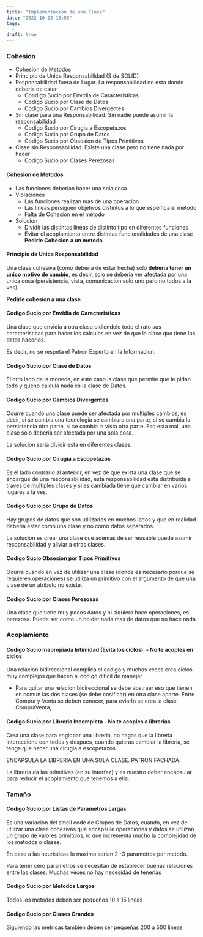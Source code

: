 ```yaml
---
title: "Implementacion de una Clase"
date: "2022-10-28 16:55"
tags: 
  - 
draft: true
---
```

### Cohesion
- Cohesion de Metodos
- Principio de Unica Responsabilidad (S de SOLID)
- Responsabilidad fuera de Lugar. La responsabilidad no esta donde deberia de estar
	- Condigo Sucio por Envidia de Caracteristicas
	- Codigo Sucio por Clase de Datos
	- Codigo Sucio por Cambios Divergentes
- Sin clase para una Responsabilidad. Sin nadie puede asumir la responsabilidad
	- Codigo Sucio por Cirugia a Escopetazos
	- Codigo Sucio por Grupo de Datos
	- Codigo Sucio por Obsesion de Tipos Primitivos
- Clase sin Responsabilidad. Existe una clase pero no tiene nada por hacer
	- Codigo Sucio por Clases Perezosas

#### Cohesion de Metodos
- Las funciones deberian hacer una sola cosa.
- Violaciones
	- Las funciones realizan mas de una operacion
	- Las lineas persiguen objetivos distintos a lo que espeifica el metodo
	- Falta de Cohesion en el metodo
- Solucion
	- Dividir las distintas lineas de distinto tipo en diferentes funciones
	- Evitar el acoplamiento entre distintas funcionalidades de una clase
**Pedirle Cohesion a un metodo**

#### Principio de Unica Responsabilidad
Una clase cohesiva (como deberia de estar hecha) solo **deberia tener un unico motivo de cambio**, es decir, solo se deberia ver afectada por una unica cosa (persistencia, vista, comunicacion solo uno pero no todos a la ves).

**Pedirle cohesion a una clase**.

#### Codigo Sucio por Envidia de Caracteristicas
Una clase que envidia a otra clase pidiendole todo el rato sus caracteristicas para hacer los calculos en vez de que la clase que tiene los datos hacerlos.

Es decir, no se respeta el Patron Experto en la Informacion.

#### Codigo Sucio por Clase de Datos
El otro lado de la moneda, en este caso la clase que permite que le pidan todo y queno calcula nada es la clase de Datos.

#### Codigo Sucio por Cambios Divergentes
Ocurre cuando una clase puede ser afectada por multiples cambios, es decir, si se cambia una tecnologia se cambiara una parte, si se cambia la persistencia otra parte, si se cambia la vista otra parte. Eso esta mal, una clase solo deberia ser afectada por una sola cosa.

La solucion seria dividir esta en diferentes clases.

#### Codigo Sucio por Cirugia a Escopetazos
Es el lado contrario al anterior, en vez de que exista una clase que se encargue de una responsabilidad, esta responsabilidad esta distribuida a traves de multiples clases y si es cambiada tiene que cambiar en varios lugares a la ves.

#### Codigo Sucio por Grupo de Datos
Hay grupos de datos que son utilizados en muchos lados y que en realidad deberia estar como una clase y no como datos separados.

La solucion es crear una clase que ademas de ser reusable puede asumir responsabilidad y aliviar a otras clases.

#### Codigo Sucio Obsesion por Tipos Primitivos
Ocurre cuando en vez de utilizar una clase (donde es necesario porque se requieren operaciones) se utiliza un primitivo con el argumento de que una clase de un atributo no existe.

#### Codigo Sucio por Clases Perezosas
Una clase que tiene muy pocos datos y ni siquiera hace operaciones, es perezosa. Puede ser como un holder nada mas de datos que no hace nada.


### Acoplamiento
#### Codigo Sucio Inapropiada Intimidad (Evita los ciclos). - No te acoples en ciclos
Una relacion bidireccional complica el codigo y muchas veces crea ciclos muy complejos que hacen al codigo dificil de manejar
- Para quitar una relacion bidireccional se debe abstraer eso que tienen en comun las dos clases (se debe cosificar) en otra clase aparte. Entre Compra y Venta se deben conocer, para eviarlo se crea la clase CompraVenta,

#### Codigo Sucio por Libreria Incompleta - No te acoples a librerias
Crea una clase para englobar una libreria, no hagas que la libreria interaccione con todos y despues, cuando quieras cambiar la libreria, se tenga que hacer una cirugia a escopetazos.

ENCAPSULA LA LIBRERIA EN UNA SOLA CLASE. PATRON FACHADA.

La libreria da las primitivas (en su interfaz) y es nuestro deber encapsular para reducir el acoplamiento que tenemos a ella.

### Tamaño
#### Codigo Sucio por Listas de Parametros Largas
Es una variacion del smell code de Grupos de Datos, cuando, en vez de utilizar una clase cohesivas que encapsule operaciones y datos se utilizan un grupo de valores primitivos, lo que incrementa mucho la complejidad de los metodos o clases.

En base a las heuristicas lo maximo serian 2 -3 parametros por metodo.

Para tener cero parametros se necesitan de establecer buenas relaciones entre las clases. Muchas veces no hay necesidad de tenerlas

#### Codigo Sucio por Metodos Largos
Todos los metodos deben ser pequeños 10 a 15 lineas

#### Codigo Sucio por Clases Grandes
Siguiendo las metricas tambien deben ser pequeñas 200 a 500 lineas
